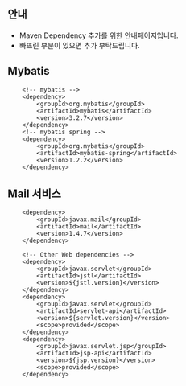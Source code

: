 ## 안내 ##
* Maven Dependency 추가를 위한 안내페이지입니다.
* 빠뜨린 부분이 있으면 추가 부탁드립니다.

## Mybatis
		<!-- mybatis -->
		<dependency>
			<groupId>org.mybatis</groupId>
			<artifactId>mybatis</artifactId>
			<version>3.2.7</version>
		</dependency>
		<!-- mybatis spring -->
		<dependency>
			<groupId>org.mybatis</groupId>
			<artifactId>mybatis-spring</artifactId>
			<version>1.2.2</version>
		</dependency>

## Mail 서비스
		<dependency>
			<groupId>javax.mail</groupId>
			<artifactId>mail</artifactId>
			<version>1.4.7</version>
		</dependency>
		
		<!-- Other Web dependencies -->
		<dependency>
			<groupId>javax.servlet</groupId>
			<artifactId>jstl</artifactId>
			<version>${jstl.version}</version>
		</dependency>
		<dependency>
			<groupId>javax.servlet</groupId>
			<artifactId>servlet-api</artifactId>
			<version>${servlet.version}</version>
			<scope>provided</scope>
		</dependency>
		<dependency>
			<groupId>javax.servlet.jsp</groupId>
			<artifactId>jsp-api</artifactId>
			<version>${jsp.version}</version>
			<scope>provided</scope>
		</dependency>

